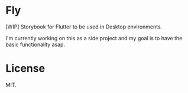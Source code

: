 # Fly

[WIP] Storybook for Flutter to be used in Desktop environments.

I'm currently working on this as a side project and my goal is to have the basic
functionality asap.

# License 
MIT.
